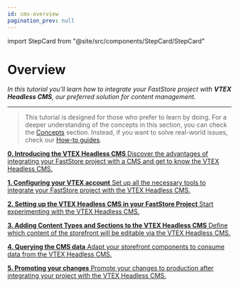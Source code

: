 ```yaml
---
id: cms-overview
pagination_prev: null
---
```


import StepCard from "@site/src/components/StepCard/StepCard"

# Overview

*In this tutorial you'll learn how to integrate your FastStore project with **VTEX Headless CMS**, our preferred solution for content management.*

---

> This tutorial is designed for those who prefer to learn by doing. For a deeper understanding of the concepts in this section, you can check the [Concepts](/conceptual-guides/overview) section. Instead, if you want to solve real-world issues, check our [How-to guides](/how-to-guides/overview). 

<StepCard home>

[ **0. Introducing the VTEX Headless CMS** Discover the advantages of integrating your FastStore project with a CMS and get to know the VTEX Headless CMS.](/tutorials/cms/0)

[ **1. Configuring your VTEX account** Set up all the necessary tools to integrate your FastStore project with the VTEX Headless CMS.](/tutorials/cms/1)

[**2. Setting up the VTEX Headless CMS in your FastStore Project** Start experimenting with the VTEX Headless CMS.](/tutorials/cms/2)

[**3. Adding Content Types and Sections to the VTEX Headless CMS** Define which content of the storefront will be editable via the VTEX Headless CMS.](/tutorials/cms/3)

[**4. Querying the CMS data** Adapt your storefront components to consume data from the VTEX Headless CMS.](/tutorials/cms/4)

[**5. Promoting your changes** Promote your changes to production after integrating your project with the VTEX Headless CMS.](/tutorials/cms/5)

</StepCard>
